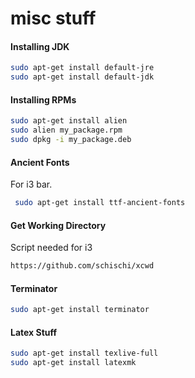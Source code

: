 # misc stuff

#### Installing JDK
```bash
sudo apt-get install default-jre
sudo apt-get install default-jdk
```

#### Installing RPMs
```bash
sudo apt-get install alien
sudo alien my_package.rpm
sudo dpkg -i my_package.deb
```
#### Ancient Fonts
For i3 bar.
```bash
 sudo apt-get install ttf-ancient-fonts
 ```
 
 #### Get Working Directory
 Script needed for i3
 ```bash
 https://github.com/schischi/xcwd
```

#### Terminator
```bash
sudo apt-get install terminator
```

#### Latex Stuff
```bash
sudo apt-get install texlive-full
sudo apt-get install latexmk
```
